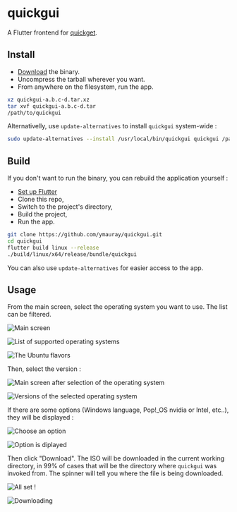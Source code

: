 # quickgui

A Flutter frontend for [quickget](https://github.com/wimpysworld/quickemu).

## Install

* [Download](https://github.com/ymauray/quickgui/releases/) the binary.
* Uncompress the tarball wherever you want.
* From anywhere on the filesystem, run the app.

```bash
xz quickgui-a.b.c-d.tar.xz
tar xvf quickgui-a.b.c-d.tar
/path/to/quickgui
```

Alternativelly, use `update-alternatives` to install `quickgui` system-wide :

```bash
sudo update-alternatives --install /usr/local/bin/quickgui quickgui /path/to/quickgui 50
```

## Build

If you don't want to run the binary, you can rebuild the application yourself :

* [Set up Flutter](https://ubuntu.com/blog/getting-started-with-flutter-on-ubuntu)
* Clone this repo,
* Switch to the project's directory,
* Build the project,
* Run the app.

```bash
git clone https://github.com/ymauray/quickgui.git
cd quickgui
flutter build linux --release
./build/linux/x64/release/bundle/quickgui
```

You can also use `update-alternatives` for easier access to the app.

## Usage

From the main screen, select the operating system you want to use. The list can be filtered.


![Main screen](./assets/github/screenshot1.png)

![List of supported operating systems](./assets/github/screenshot2.png)

![The Ubuntu flavors](./assets/github/screenshot3.png)

Then, select the version :

![Main screen after selection of the operating system](./assets/github/screenshot4.png)

![Versions of the selected operating system](./assets/github/screenshot5.png)

If there are some options (Windows language, Pop!_OS nvidia or Intel, etc..), they will be displayed :

![Choose an option](./assets/github/screenshot8.png)

![Option is diplayed](./assets/github/screenshot9.png)

Then click "Download". The ISO will be downloaded in the current working directory, in 99% of cases that will be the directory where `quickgui` was invoked from. The spinner will tell you where the file is being downloaded.

![All set !](./assets/github/screenshot6.png)

![Downloading](./assets/github/screenshot7.png)

